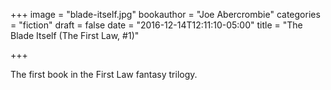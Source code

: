 +++
image = "blade-itself.jpg"
bookauthor = "Joe Abercrombie"
categories = "fiction"
draft = false
date = "2016-12-14T12:11:10-05:00"
title = "The Blade Itself (The First Law, #1)"

+++

The first book in the First Law fantasy trilogy.

